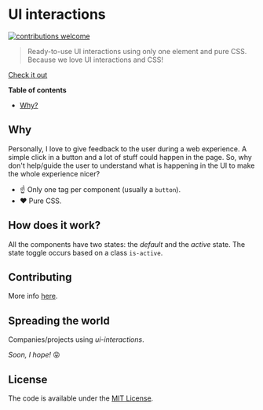 # UI interactions

[![contributions welcome](https://img.shields.io/badge/contributions-welcome-brightgreen.svg?style=flat)](https://github.com/raphaelfabeni/ui-interactions/issues)

> Ready-to-use UI interactions using only one element and pure CSS. Because we love UI interactions and CSS!

[Check it out](https://raphaelfabeni.com/ui-interactions/)

**Table of contents**

- [Why?](#why)

## Why

Personally, I love to give feedback to the user during a web experience. A simple click in a button and a lot of stuff could happen in the page. So, why don't help/guide the user to understand what is happening in the UI to make the whole experience nicer?

- ☝️ Only one tag per component (usually a `button`).
- ❤️ Pure CSS.

## How does it work?

All the components have two states: the _default_ and the _active_ state. The state toggle occurs based on a class `is-active`.

## Contributing

More info [here](CONTRIBUTING.md).

## Spreading the world

Companies/projects using _ui-interactions_.

_Soon, I hope!_ 😝 

## License

The code is available under the [MIT License](LICENSE.md).